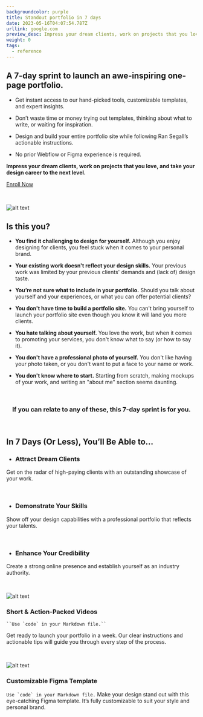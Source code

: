```yaml
---
backgroundcolor: purple
title: Standout portfolio in 7 days
date: 2023-05-16T04:07:54.787Z
urllink: google.com
preview_desc: Impress your dream clients, work on projects that you love, and take your design career to the next level.
weight: 0
tags:
  - reference
---
```


## A 7-day sprint to launch an awe-inspiring one-page portfolio.

- Get instant access to our hand-picked tools, customizable templates, and expert insights.

- Don’t waste time or money trying out templates, thinking about what to write, or waiting for inspiration.

- Design and build your entire portfolio site while following Ran Segall’s actionable instructions.

- No prior Webflow or Figma experience is required.

**Impress your dream clients, work on projects that you love, and take your design career to the next level.**

[Enroll Now](https://www.example.com)

<br>

![alt text](https://assets-global.website-files.com/5f3a64853eba5d020f364879/63f349f6222b9ba5d8f0d868_Standout%20Portfolio%20In%207%20Days%20-%20Circle%20(700px)-p-500.webp)


## Is this you?

- **You find it challenging to design for yourself.** Although you enjoy designing for clients, you feel stuck when it comes to your personal brand.

- **Your existing work doesn't reflect your design skills.** Your previous work was limited by your previous clients' demands and (lack of) design taste.

- **You’re not sure what to include in your portfolio.** Should you talk about yourself and your experiences, or what you can offer potential clients?

- **You don't have time to build a portfolio site.** You can't bring yourself to launch your portfolio site even though you know it will land you more clients.

- **You hate talking about yourself.** You love the work, but when it comes to promoting your services, you don't know what to say (or how to say it).

- **You don't have a professional photo of yourself.** You don't like having your photo taken, or you don't want to put a face to your name or work.

- **You don't know where to start.** Starting from scratch, making mockups of your work, and writing an "about me" section seems daunting.

<br>

### <p align=center>If you can relate to any of these, this 7-day sprint is for you.</p>

<br>

## In 7 Days (Or Less), You’ll Be Able to…

- ### Attract Dream Clients
Get on the radar of high-paying clients with an outstanding showcase of your work.

<br>

- ### Demonstrate Your Skills
Show off your design capabilities with a professional portfolio that reflects your talents.

<br>

- ### Enhance Your Credibility
Create a strong online presence and establish yourself as an industry authority.

<br>

![alt text](https://assets-global.website-files.com/5f3a64853eba5d020f364879/63cbca6e440ed776f8db5c0e_Rectangle%20278.webp)
### Short & Action-Packed Videos
    ``Use `code` in your Markdown file.``
Get ready to launch your portfolio in a week. Our clear instructions and actionable tips will guide you through every step of the process.

<br>

![alt text](https://assets-global.website-files.com/5f3a64853eba5d020f364879/63cbca6e440ed776f8db5c0e_Rectangle%20278.webp)
### Customizable Figma Template
``Use `code` in your Markdown file.``
Make your design stand out with this eye-catching Figma template. It’s fully customizable to suit your style and personal brand.